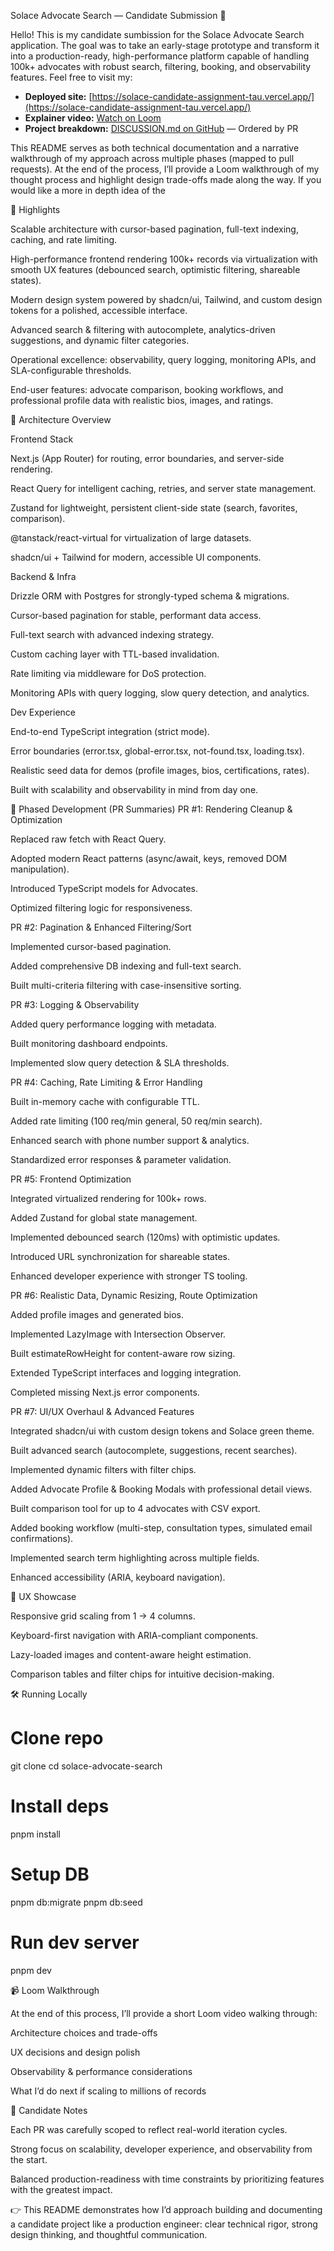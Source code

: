 Solace Advocate Search — Candidate Submission 🚀

Hello! This is my candidate sumbission for the Solace Advocate Search application. The goal was to take an early-stage prototype and transform it into a production-ready, high-performance platform capable of handling 100k+ advocates with robust search, filtering, booking, and observability features. Feel free to visit my: 

- **Deployed site:** [https://solace-candidate-assignment-tau.vercel.app/](https://solace-candidate-assignment-tau.vercel.app/)
- **Explainer video:** [Watch on Loom](https://www.loom.com/share/a6c7ca9bf6854e81a076cb9352729f58)
- **Project breakdown:** [DISCUSSION.md on GitHub](https://github.com/BakariMorris/solace-candidate-assignment/blob/master/DISCUSSION.md) — Ordered by PR


This README serves as both technical documentation and a narrative walkthrough of my approach across multiple phases (mapped to pull requests). At the end of the process, I’ll provide a Loom walkthrough of my thought process and highlight design trade-offs made along the way. If you would like a more in depth idea of the

🌟 Highlights

Scalable architecture with cursor-based pagination, full-text indexing, caching, and rate limiting.

High-performance frontend rendering 100k+ records via virtualization with smooth UX features (debounced search, optimistic filtering, shareable states).

Modern design system powered by shadcn/ui, Tailwind, and custom design tokens for a polished, accessible interface.

Advanced search & filtering with autocomplete, analytics-driven suggestions, and dynamic filter categories.

Operational excellence: observability, query logging, monitoring APIs, and SLA-configurable thresholds.

End-user features: advocate comparison, booking workflows, and professional profile data with realistic bios, images, and ratings.

🧩 Architecture Overview

Frontend Stack

Next.js (App Router) for routing, error boundaries, and server-side rendering.

React Query for intelligent caching, retries, and server state management.

Zustand for lightweight, persistent client-side state (search, favorites, comparison).

@tanstack/react-virtual for virtualization of large datasets.

shadcn/ui + Tailwind for modern, accessible UI components.

Backend & Infra

Drizzle ORM with Postgres for strongly-typed schema & migrations.

Cursor-based pagination for stable, performant data access.

Full-text search with advanced indexing strategy.

Custom caching layer with TTL-based invalidation.

Rate limiting via middleware for DoS protection.

Monitoring APIs with query logging, slow query detection, and analytics.

Dev Experience

End-to-end TypeScript integration (strict mode).

Error boundaries (error.tsx, global-error.tsx, not-found.tsx, loading.tsx).

Realistic seed data for demos (profile images, bios, certifications, rates).

Built with scalability and observability in mind from day one.

📌 Phased Development (PR Summaries)
PR #1: Rendering Cleanup & Optimization

Replaced raw fetch with React Query.

Adopted modern React patterns (async/await, keys, removed DOM manipulation).

Introduced TypeScript models for Advocates.

Optimized filtering logic for responsiveness.

PR #2: Pagination & Enhanced Filtering/Sort

Implemented cursor-based pagination.

Added comprehensive DB indexing and full-text search.

Built multi-criteria filtering with case-insensitive sorting.

PR #3: Logging & Observability

Added query performance logging with metadata.

Built monitoring dashboard endpoints.

Implemented slow query detection & SLA thresholds.

PR #4: Caching, Rate Limiting & Error Handling

Built in-memory cache with configurable TTL.

Added rate limiting (100 req/min general, 50 req/min search).

Enhanced search with phone number support & analytics.

Standardized error responses & parameter validation.

PR #5: Frontend Optimization

Integrated virtualized rendering for 100k+ rows.

Added Zustand for global state management.

Implemented debounced search (120ms) with optimistic updates.

Introduced URL synchronization for shareable states.

Enhanced developer experience with stronger TS tooling.

PR #6: Realistic Data, Dynamic Resizing, Route Optimization

Added profile images and generated bios.

Implemented LazyImage with Intersection Observer.

Built estimateRowHeight for content-aware row sizing.

Extended TypeScript interfaces and logging integration.

Completed missing Next.js error components.

PR #7: UI/UX Overhaul & Advanced Features

Integrated shadcn/ui with custom design tokens and Solace green theme.

Built advanced search (autocomplete, suggestions, recent searches).

Implemented dynamic filters with filter chips.

Added Advocate Profile & Booking Modals with professional detail views.

Built comparison tool for up to 4 advocates with CSV export.

Added booking workflow (multi-step, consultation types, simulated email confirmations).

Implemented search term highlighting across multiple fields.

Enhanced accessibility (ARIA, keyboard navigation).

🎨 UX Showcase

Responsive grid scaling from 1 → 4 columns.

Keyboard-first navigation with ARIA-compliant components.

Lazy-loaded images and content-aware height estimation.

Comparison tables and filter chips for intuitive decision-making.

🛠️ Running Locally
# Clone repo
git clone <candidate-repo-url>
cd solace-advocate-search

# Install deps
pnpm install

# Setup DB
pnpm db:migrate
pnpm db:seed

# Run dev server
pnpm dev

📹 Loom Walkthrough

At the end of this process, I’ll provide a short Loom video walking through:

Architecture choices and trade-offs

UX decisions and design polish

Observability & performance considerations

What I’d do next if scaling to millions of records

📌 Candidate Notes

Each PR was carefully scoped to reflect real-world iteration cycles.

Strong focus on scalability, developer experience, and observability from the start.

Balanced production-readiness with time constraints by prioritizing features with the greatest impact.


👉 This README demonstrates how I’d approach building and documenting a candidate project like a production engineer: clear technical rigor, strong design thinking, and thoughtful communication.

